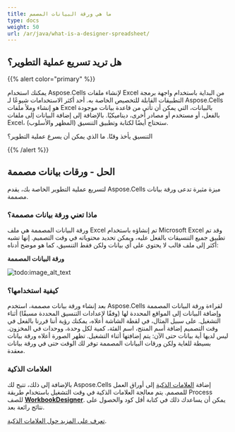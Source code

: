 ```yaml
---
title: ما هي ورقة البيانات المصمم
type: docs
weight: 50
url: /ar/java/what-is-a-designer-spreadsheet/
---
```


## **هل تريد تسريع عملية التطوير؟**

{{% alert color="primary" %}}

يمكنك استخدام Aspose.Cells لإنشاء ملفات Excel من البداية باستخدام واجهة برمجة التطبيقات القابلة للتخصيص الخاصة به. أحد أكثر الاستخدامات شيوعًا لـ Aspose.Cells هو إنشاء وملأ ملفات Excel بالبيانات، التي يمكن أن تأتي من قاعدة بيانات موجودة بالفعل، أو مستخدم أو مصادر أخرى، ديناميكيًا. بالإضافة إلى إضافة البيانات إلى ملفات Excel، ستحتاج أيضًا لكتابة وتطبيق التنسيق (المظهر والأسلوب).

التنسيق يأخذ وقتًا. ما الذي يمكن أن يسرع عملية التطوير؟

{{% /alert %}}

## **الحل - ورقات بيانات مصممة**

لتسريع عملية التطوير الخاصة بك، يقدم Aspose.Cells ميزة مثيرة تدعى ورقة بيانات مصممة.

### **ماذا تعني ورقة بيانات مصممة؟**

ورقة البيانات المصممة هي ملف Excel تم إنشاؤه باستخدام Microsoft Excel وقد تم تطبيق جميع التنسيقات بالفعل عليه، ويمكن تحديد محتوياته في وقت التصميم. إنها تشبه أكثر إلى ملف قالب لا يحتوي على أي بيانات ولكن فقط التنسيق، كما هو موضح أدناه:

**ورقة البيانات المصممة**

![todo:image_alt_text](what-is-a-designer-spreadsheet_1.png)

### **كيفية استخدامها؟**

بعد إنشاء ورقة بيانات مصممة، استخدم Aspose.Cells لقراءة ورقة البيانات المصممة وإضافة البيانات إلى المواقع المحددة لها (وفقًا لإعدادات التنسيق المحددة مسبقًا) أثناء التشغيل. على سبيل المثال، في لقطة الشاشة أعلاه، يمكنك رؤية أننا قررنا بالفعل في وقت التصميم إضافة أسم المنتج، اسم الفئة، كمية لكل وحدة، ووحدات في المخزون. ليس لديها أية بيانات حتى الآن: يتم إضافتها أثناء التشغيل. تظهر الصورة أعلاه ورقة بيانات بسيطة للغاية ولكن ورقات البيانات المصممة توفر لك الوقت حتى في ورقة بيانات معقدة.

### **العلامات الذكية**

بالإضافة إلى ذلك، تتيح لك Aspose.Cells إضافة [العلامات الذكية](/cells/ar/java/smart-markers/) إلى أوراق العمل للمصمم. يتم معالجة العلامات الذكية في وقت التشغيل باستخدام طريقة Process للصف [**WorkbookDesigner**](https://reference.aspose.com/cells/java/com.aspose.cells/workbookdesigner). يمكن أن يساعدك ذلك في كتابة أقل كود والحصول على نتائج رائعة بعد.

[تعرف على المزيد حول العلامات الذكية](/cells/ar/java/smart-markers/).
